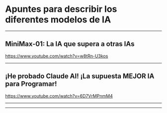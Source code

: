 # Apuntes para describir los diferentes modelos de IA


---

## MiniMax-01: La IA que supera a otras IAs

https://www.youtube.com/watch?v=w8tRn-U3kos


---

## ¡He probado Claude AI! ¡La supuesta MEJOR IA para Programar!

https://www.youtube.com/watch?v=6D7VrMPnmM4

---



---









